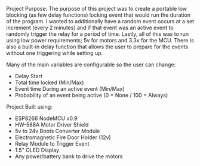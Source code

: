 Project Purpose:
The purpose of this project was to create a portable low blocking (as few delay functions)
locking event that would run the duration of the program. I wanted to additionally have a
random event occurs at a set increment (every 2 minutes) and if that event was an active 
event to randomly trigger the relay for a period of time.  Lastly, all of this was to run using
low power requirements; 5v for motors and 3.3v for the MCU.   There is also a built-in
delay function that allows the user to prepare for the events without one triggering while
setting up.  

Many of the main variables are configurable so the user can change:
 - Delay Start
 - Total time locked (Min/Max)
 - Event time During an active event (Min/Max)
 - Probability of an event being active (0 = None / 100 = Always)

Project Built using:
- ESP8266 NodeMCU v0.9
- HW-588A Motor Driver Shield
- 5v to 24v Boots Converter Module
- Electromagnetic Fire Door Holder (12v)
- Relay Module to Trigger Event
- 1.5" OLED Display
- Any power/battery bank to drive the motors
